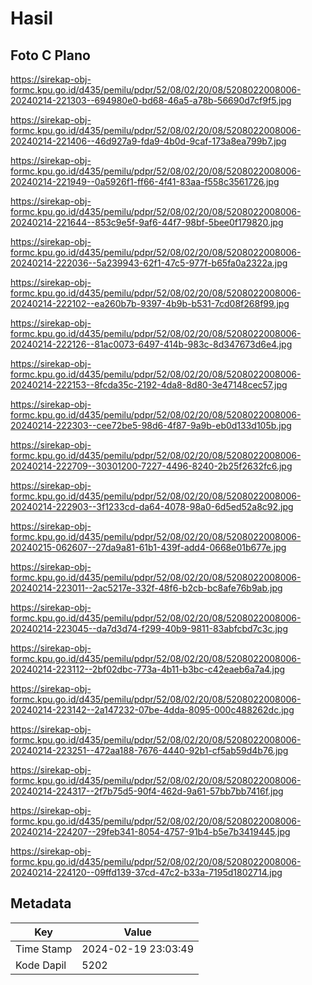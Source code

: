 # Hasil

## Foto C Plano

https://sirekap-obj-formc.kpu.go.id/d435/pemilu/pdpr/52/08/02/20/08/5208022008006-20240214-221303--694980e0-bd68-46a5-a78b-56690d7cf9f5.jpg

https://sirekap-obj-formc.kpu.go.id/d435/pemilu/pdpr/52/08/02/20/08/5208022008006-20240214-221406--46d927a9-fda9-4b0d-9caf-173a8ea799b7.jpg

https://sirekap-obj-formc.kpu.go.id/d435/pemilu/pdpr/52/08/02/20/08/5208022008006-20240214-221949--0a5926f1-ff66-4f41-83aa-f558c3561726.jpg

https://sirekap-obj-formc.kpu.go.id/d435/pemilu/pdpr/52/08/02/20/08/5208022008006-20240214-221644--853c9e5f-9af6-44f7-98bf-5bee0f179820.jpg

https://sirekap-obj-formc.kpu.go.id/d435/pemilu/pdpr/52/08/02/20/08/5208022008006-20240214-222036--5a239943-62f1-47c5-977f-b65fa0a2322a.jpg

https://sirekap-obj-formc.kpu.go.id/d435/pemilu/pdpr/52/08/02/20/08/5208022008006-20240214-222102--ea260b7b-9397-4b9b-b531-7cd08f268f99.jpg

https://sirekap-obj-formc.kpu.go.id/d435/pemilu/pdpr/52/08/02/20/08/5208022008006-20240214-222126--81ac0073-6497-414b-983c-8d347673d6e4.jpg

https://sirekap-obj-formc.kpu.go.id/d435/pemilu/pdpr/52/08/02/20/08/5208022008006-20240214-222153--8fcda35c-2192-4da8-8d80-3e47148cec57.jpg

https://sirekap-obj-formc.kpu.go.id/d435/pemilu/pdpr/52/08/02/20/08/5208022008006-20240214-222303--cee72be5-98d6-4f87-9a9b-eb0d133d105b.jpg

https://sirekap-obj-formc.kpu.go.id/d435/pemilu/pdpr/52/08/02/20/08/5208022008006-20240214-222709--30301200-7227-4496-8240-2b25f2632fc6.jpg

https://sirekap-obj-formc.kpu.go.id/d435/pemilu/pdpr/52/08/02/20/08/5208022008006-20240214-222903--3f1233cd-da64-4078-98a0-6d5ed52a8c92.jpg

https://sirekap-obj-formc.kpu.go.id/d435/pemilu/pdpr/52/08/02/20/08/5208022008006-20240215-062607--27da9a81-61b1-439f-add4-0668e01b677e.jpg

https://sirekap-obj-formc.kpu.go.id/d435/pemilu/pdpr/52/08/02/20/08/5208022008006-20240214-223011--2ac5217e-332f-48f6-b2cb-bc8afe76b9ab.jpg

https://sirekap-obj-formc.kpu.go.id/d435/pemilu/pdpr/52/08/02/20/08/5208022008006-20240214-223045--da7d3d74-f299-40b9-9811-83abfcbd7c3c.jpg

https://sirekap-obj-formc.kpu.go.id/d435/pemilu/pdpr/52/08/02/20/08/5208022008006-20240214-223112--2bf02dbc-773a-4b11-b3bc-c42eaeb6a7a4.jpg

https://sirekap-obj-formc.kpu.go.id/d435/pemilu/pdpr/52/08/02/20/08/5208022008006-20240214-223142--2a147232-07be-4dda-8095-000c488262dc.jpg

https://sirekap-obj-formc.kpu.go.id/d435/pemilu/pdpr/52/08/02/20/08/5208022008006-20240214-223251--472aa188-7676-4440-92b1-cf5ab59d4b76.jpg

https://sirekap-obj-formc.kpu.go.id/d435/pemilu/pdpr/52/08/02/20/08/5208022008006-20240214-224317--2f7b75d5-90f4-462d-9a61-57bb7bb7416f.jpg

https://sirekap-obj-formc.kpu.go.id/d435/pemilu/pdpr/52/08/02/20/08/5208022008006-20240214-224207--29feb341-8054-4757-91b4-b5e7b3419445.jpg

https://sirekap-obj-formc.kpu.go.id/d435/pemilu/pdpr/52/08/02/20/08/5208022008006-20240214-224120--09ffd139-37cd-47c2-b33a-7195d1802714.jpg


## Metadata

| Key        | Value               |
| ---------- | ------------------- |
| Time Stamp | 2024-02-19 23:03:49 |
| Kode Dapil | 5202                |



